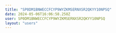 ```yaml
---
title: "SP0DM1BNWECCFCYP9WYZKMSERNXSR2QKYY10NPSQ"
date: 2024-05-06T16:06:58.258Z
user: SP0DM1BNWECCFCYP9WYZKMSERNXSR2QKYY10NPSQ
layout: "users"
---
```

    